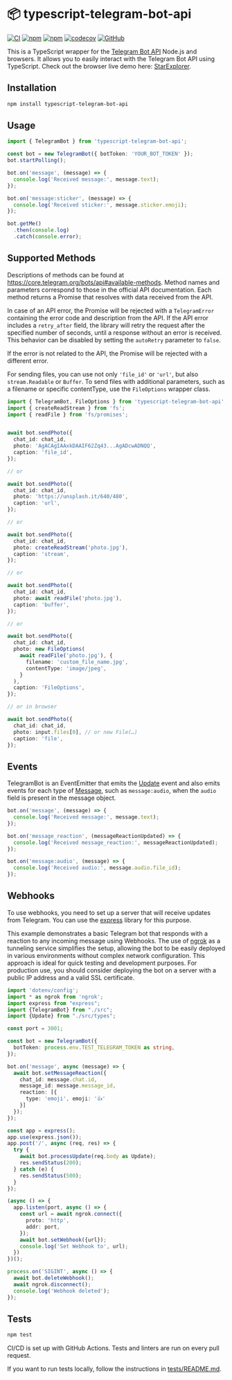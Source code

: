 # 📦 typescript-telegram-bot-api
[![CI](https://github.com/Borodin/typescript-telegram-bot-api/actions/workflows/ci.yml/badge.svg)](https://github.com/Borodin/typescript-telegram-bot-api/actions/workflows/ci.yml)
[![npm](https://img.shields.io/npm/v/typescript-telegram-bot-api)](https://www.npmjs.com/package/typescript-telegram-bot-api)
[![npm](https://img.shields.io/npm/dt/typescript-telegram-bot-api)](https://www.npmjs.com/package/typescript-telegram-bot-api)
[![codecov](https://codecov.io/github/Borodin/typescript-telegram-bot-api/graph/badge.svg?token=509N5AZDTV)](https://codecov.io/github/Borodin/typescript-telegram-bot-api)
[![GitHub](https://img.shields.io/badge/Bot_API-v7.9-0088cc)](https://core.telegram.org/bots/api#august-14-2024)


This is a TypeScript wrapper for the [Telegram Bot API](https://core.telegram.org/bots/api) Node.js and browsers. It allows you to easily interact with the Telegram Bot API using TypeScript.
Check out the browser live demo here: [StarExplorer](https://borodin.github.io/StarExplorer/).

## Installation

```bash
npm install typescript-telegram-bot-api
```
## Usage

```typescript
import { TelegramBot } from 'typescript-telegram-bot-api';

const bot = new TelegramBot({ botToken: 'YOUR_BOT_TOKEN' });
bot.startPolling();

bot.on('message', (message) => {
  console.log('Received message:', message.text);
});

bot.on('message:sticker', (message) => {
  console.log('Received sticker:', message.sticker.emoji);
});

bot.getMe()
  .then(console.log)
  .catch(console.error);
```

## Supported Methods
Descriptions of methods can be found at https://core.telegram.org/bots/api#available-methods.
Method names and parameters correspond to those in the official API documentation.
Each method returns a Promise that resolves with data received from the API.

In case of an API error, the Promise will be rejected with a `TelegramError` containing the error code and description from the API.
If the API error includes a `retry_after` field, the library will retry the request after the specified number of seconds, until a response without an error is received. This behavior can be disabled by setting the `autoRetry` parameter to `false`.

If the error is not related to the API, the Promise will be rejected with a different error.

For sending files, you can use not only ```'file_id'``` or ```'url'```, but also ```stream.Readable``` or ```Buffer```.
To send files with additional parameters, such as a filename or specific contentType, use the ```FileOptions``` wrapper class.
```typescript
import { TelegramBot, FileOptions } from 'typescript-telegram-bot-api';
import { createReadStream } from 'fs';
import { readFile } from 'fs/promises';


await bot.sendPhoto({
  chat_id: chat_id,
  photo: 'AgACAgIAAxkDAAIF62Zq43...AgADcwADNQQ',
  caption: 'file_id',
});

// or

await bot.sendPhoto({
  chat_id: chat_id,
  photo: 'https://unsplash.it/640/480',
  caption: 'url',
});

// or

await bot.sendPhoto({
  chat_id: chat_id,
  photo: createReadStream('photo.jpg'),
  caption: 'stream',
});

// or 

await bot.sendPhoto({
  chat_id: chat_id,
  photo: await readFile('photo.jpg'),
  caption: 'buffer',
});

// or 

await bot.sendPhoto({
  chat_id: chat_id,
  photo: new FileOptions(
    await readFile('photo.jpg'), {
      filename: 'custom_file_name.jpg',
      contentType: 'image/jpeg',
    }
  ),
  caption: 'FileOptions',
});

// or in browser

await bot.sendPhoto({
  chat_id: chat_id,
  photo: input.files[0], // or new File(…)
  caption: 'file',
});
```
## Events
TelegramBot is an EventEmitter that emits the [Update](https://core.telegram.org/bots/api#update) event and also emits events for each type of [Message](https://core.telegram.org/bots/api#message), such as `message:audio`, when the `audio` field is present in the message object.
```typescript
bot.on('message', (message) => {
  console.log('Received message:', message.text);
});

bot.on('message_reaction', (messageReactionUpdated) => {
  console.log('Received message_reaction:', messageReactionUpdated);
});

bot.on('message:audio', (message) => {
  console.log('Received audio:', message.audio.file_id);
});
```

## Webhooks
To use webhooks, you need to set up a server that will receive updates from Telegram. You can use the [express](https://www.npmjs.com/package/express) library for this purpose.

This example demonstrates a basic Telegram bot that responds with a reaction to any incoming message using Webhooks. The use of [ngrok](https://www.npmjs.com/package/ngrok) as a tunneling service simplifies the setup, allowing the bot to be easily deployed in various environments without complex network configuration. This approach is ideal for quick testing and development purposes. For production use, you should consider deploying the bot on a server with a public IP address and a valid SSL certificate.
```typescript
import 'dotenv/config';
import * as ngrok from 'ngrok';
import express from "express";
import {TelegramBot} from "./src";
import {Update} from "./src/types";

const port = 3001;

const bot = new TelegramBot({
  botToken: process.env.TEST_TELEGRAM_TOKEN as string,
});

bot.on('message', async (message) => {
  await bot.setMessageReaction({
    chat_id: message.chat.id,
    message_id: message.message_id,
    reaction: [{
      type: 'emoji', emoji: '👍'
    }]
  });
});

const app = express();
app.use(express.json());
app.post('/', async (req, res) => {
  try {
    await bot.processUpdate(req.body as Update);
    res.sendStatus(200);
  } catch (e) {
    res.sendStatus(500);
  }
});

(async () => {
  app.listen(port, async () => {
    const url = await ngrok.connect({
      proto: 'http',
      addr: port,
    });
    await bot.setWebhook({url});
    console.log('Set Webhook to', url);
  })
})();

process.on('SIGINT', async () => {
  await bot.deleteWebhook();
  await ngrok.disconnect();
  console.log('Webhook deleted');
});
```


## Tests
```bash
npm test
```
CI/CD is set up with GitHub Actions. Tests and linters are run on every pull request.

If you want to run tests locally, follow the instructions in [tests/README.md](tests/).